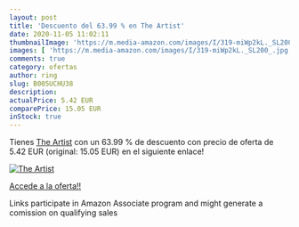 ```yaml
---
layout: post
title: 'Descuento del 63.99 % en The Artist'
date: 2020-11-05 11:02:11
thumbnailImage: 'https://m.media-amazon.com/images/I/319-miWp2kL._SL200_.jpg'
images: [ 'https://m.media-amazon.com/images/I/319-miWp2kL._SL200_.jpg' ]
comments: true
category: ofertas
author: ring
slug: B005UCHU38
description:
actualPrice: 5.42 EUR
comparePrice: 15.05 EUR
inStock: true
---
```


Tienes [The Artist](https://www.amazon.fr/dp/B005UCHU38/?tag=tolees0d-21) con un 63.99 % de descuento con precio de oferta de 5.42 EUR (original: 15.05 EUR) en el siguiente enlace!

[![The Artist](https://m.media-amazon.com/images/I/319-miWp2kL._SL200_.jpg)](https://www.amazon.fr/dp/B005UCHU38/?tag=tolees0d-21)

[Accede a la oferta!!](https://www.amazon.fr/dp/B005UCHU38/?tag=tolees0d-21)

Links participate in Amazon Associate program and might generate a comission on qualifying sales


